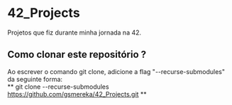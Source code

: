 # 42_Projects
Projetos que fiz durante minha jornada na 42.

## Como clonar este repositório ?
Ao escrever o comando git clone, adicione a flag "--recurse-submodules" da seguinte forma:  
** git clone --recurse-submodules https://github.com/gsmereka/42_Projects.git **